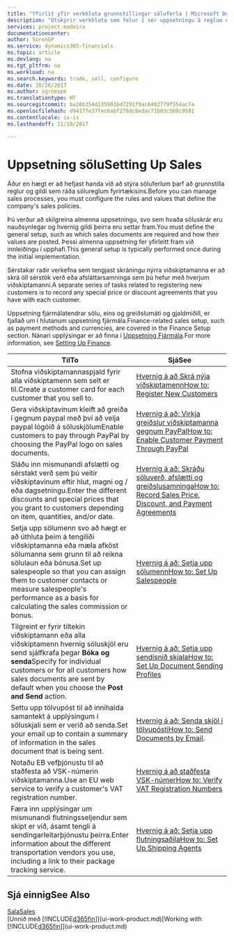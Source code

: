```yaml
---
title: "Yfirlit yfir verkhluta grunnstillingar söluferla | Microsoft Docs"
description: "Útskýrir verkhluta sem felur í sér uppsetningu á reglum og gildum til skilgreiningar á sölustefnu og söluferlum."
services: project-madeira
documentationcenter: 
author: SorenGP
ms.service: dynamics365-financials
ms.topic: article
ms.devlang: na
ms.tgt_pltfrm: na
ms.workload: na
ms.search.keywords: trade, sell, configure
ms.date: 10/26/2017
ms.author: sgroespe
ms.translationtype: HT
ms.sourcegitcommit: ba26b354d235981bd7291f9ac6402779f554ac7a
ms.openlocfilehash: d94177e37fec6abf278dc8edac71b03c569c9581
ms.contentlocale: is-is
ms.lasthandoff: 11/10/2017

---
```

# <a name="setting-up-sales"></a><span data-ttu-id="928d5-103">Uppsetning sölu</span><span class="sxs-lookup"><span data-stu-id="928d5-103">Setting Up Sales</span></span>
<span data-ttu-id="928d5-104">Áður en hægt er að hefjast handa við að stýra söluferlum þarf að grunnstilla reglur og gildi sem ráða sölureglum fyrirtækisins.</span><span class="sxs-lookup"><span data-stu-id="928d5-104">Before you can manage sales processes, you must configure the rules and values that define the company's sales policies.</span></span>

<span data-ttu-id="928d5-105">Þú verður að skilgreina almenna uppsetningu, svo sem hvaða söluskrár eru nauðsynlegar og hvernig gildi þeirra eru settar fram.</span><span class="sxs-lookup"><span data-stu-id="928d5-105">You must define the general setup, such as which sales documents are required and how their values are posted.</span></span> <span data-ttu-id="928d5-106">Þessi almenna uppsetning fer yfirleitt fram við innleiðingu í upphafi.</span><span class="sxs-lookup"><span data-stu-id="928d5-106">This general setup is typically performed once during the initial implementation.</span></span>

<span data-ttu-id="928d5-107">Sérstakar raðir verkefna sem tengjast skráningu nýrra viðskiptamanna er að skrá öll sérstök verð eða afsláttarsamninga sem þú hefur með hverjum viðskiptamanni.</span><span class="sxs-lookup"><span data-stu-id="928d5-107">A separate series of tasks related to registering new customers is to record any special price or discount agreements that you have with each customer.</span></span>

<span data-ttu-id="928d5-108">Uppsetning fjármálatendrar sölu, eins og greiðslumáti og gjaldmiðill, er fjallað um í hlutanum uppsetning fjármála.</span><span class="sxs-lookup"><span data-stu-id="928d5-108">Finance-related sales setup, such as payment methods and currencies, are covered in the Finance Setup section.</span></span> <span data-ttu-id="928d5-109">Nánari upplýsingar er að finna í [Uppsetning Fjármála](finance-setup-finance.md).</span><span class="sxs-lookup"><span data-stu-id="928d5-109">For more information, see [Setting Up Finance](finance-setup-finance.md).</span></span>

| <span data-ttu-id="928d5-110">Til</span><span class="sxs-lookup"><span data-stu-id="928d5-110">To</span></span> | <span data-ttu-id="928d5-111">Sjá</span><span class="sxs-lookup"><span data-stu-id="928d5-111">See</span></span> |
| --- | --- |
| <span data-ttu-id="928d5-112">Stofna viðskiptamannaspjald fyrir alla viðskiptamenn sem selt er til.</span><span class="sxs-lookup"><span data-stu-id="928d5-112">Create a customer card for each customer that you sell to.</span></span> |[<span data-ttu-id="928d5-113">Hvernig á að Skrá nýja viðskiptamenn</span><span class="sxs-lookup"><span data-stu-id="928d5-113">How to: Register New Customers</span></span>](sales-how-register-new-customers.md) |
| <span data-ttu-id="928d5-114">Gera viðskiptavinum kleift að greiða í gegnum paypal með því að velja paypal lógóið á söluskjölum</span><span class="sxs-lookup"><span data-stu-id="928d5-114">Enable customers to pay through PayPal by choosing the PayPal logo on sales documents.</span></span> |[<span data-ttu-id="928d5-115">Hvernig á að: Virkja greiðslur viðskiptamanna gegnum PayPal</span><span class="sxs-lookup"><span data-stu-id="928d5-115">How to: Enable Customer Payment Through PayPal</span></span>](sales-how-enable-payment-service-extensions.md) |
| <span data-ttu-id="928d5-116">Sláðu inn mismunandi afslætti og sérstakt verð sem þú veitir viðskiptavinum eftir hlut, magni og / eða dagsetningu.</span><span class="sxs-lookup"><span data-stu-id="928d5-116">Enter the different discounts and special prices that you grant to customers depending on item, quantities, and/or date.</span></span> |[<span data-ttu-id="928d5-117">Hvernig á að: Skráðu söluverð, afslætti og greiðslusamninga</span><span class="sxs-lookup"><span data-stu-id="928d5-117">How to: Record Sales Price, Discount, and Payment Agreements</span></span>](sales-how-record-sales-price-discount-payment-agreements.md) |
| <span data-ttu-id="928d5-118">Setja upp sölumenn svo að hægt er að úthluta þeim á tengiliði viðskiptamanna eða mæla afköst sölumanna sem grunn til að reikna sölulaun eða bónusa.</span><span class="sxs-lookup"><span data-stu-id="928d5-118">Set up salespeople so that you can assign them to customer contacts or measure salespeople's performance as a basis for calculating the sales commission or bonus.</span></span> |[<span data-ttu-id="928d5-119">Hvernig á að: Setja upp sölumenn</span><span class="sxs-lookup"><span data-stu-id="928d5-119">How to: Set Up Salespeople</span></span>](sales-how-setup-salespeople.md) |
| <span data-ttu-id="928d5-120">Tilgreint er fyrir tiltekin viðskiptamann eða alla viðskiptamenn hvernig söluskjöl eru send sjálfkrafa þegar **Bóka og senda**</span><span class="sxs-lookup"><span data-stu-id="928d5-120">Specify for individual customers or for all customers how sales documents are sent by default when you choose the **Post and Send** action.</span></span> |[<span data-ttu-id="928d5-121">Hvernig á að: Setja upp sendisnið skjala</span><span class="sxs-lookup"><span data-stu-id="928d5-121">How to: Set Up Document Sending Profiles</span></span>](sales-how-setup-document-send-profiles.md) |
| <span data-ttu-id="928d5-122">Settu upp tölvupóst til að innihalda samantekt á upplýsingum í söluskjali sem er verið að senda.</span><span class="sxs-lookup"><span data-stu-id="928d5-122">Set your email up to contain a summary of information in the sales document that is being sent.</span></span> |<span data-ttu-id="928d5-123">[Hvernig á að: Senda skjöl í tölvupósti](ui-how-send-documents-email.md)</span><span class="sxs-lookup"><span data-stu-id="928d5-123">[How to: Send Documents by Email](ui-how-send-documents-email.md).</span></span> |
|<span data-ttu-id="928d5-124">Notaðu EB vefþjónustu til að staðfesta að VSK-númerin viðskiptamanna.</span><span class="sxs-lookup"><span data-stu-id="928d5-124">Use an EU web service to verify a customer's VAT registration number.</span></span>|[<span data-ttu-id="928d5-125">Hvernig á að staðfesta VSK-númer</span><span class="sxs-lookup"><span data-stu-id="928d5-125">How to: Verify VAT Registration Numbers</span></span>](finance-setup-vat.md)|
|<span data-ttu-id="928d5-126">Færa inn upplýsingar um mismunandi flutningsseljendur sem skipt er við, ásamt tengli á sendingarleitarþjónustu þeirra.</span><span class="sxs-lookup"><span data-stu-id="928d5-126">Enter information about the different transportation vendors you use, including a link to their package tracking service.</span></span>|[<span data-ttu-id="928d5-127">Hvernig á að: Setja upp flutningsaðila</span><span class="sxs-lookup"><span data-stu-id="928d5-127">How to: Set Up Shipping Agents</span></span>](sales-how-to-set-up-shipping-agents.md)|

## <a name="see-also"></a><span data-ttu-id="928d5-128">Sjá einnig</span><span class="sxs-lookup"><span data-stu-id="928d5-128">See Also</span></span>
[<span data-ttu-id="928d5-129">Sala</span><span class="sxs-lookup"><span data-stu-id="928d5-129">Sales</span></span>](sales-manage-sales.md)  
<span data-ttu-id="928d5-130">[Unnið með [!INCLUDE[d365fin](includes/d365fin_md.md)]](ui-work-product.md)</span><span class="sxs-lookup"><span data-stu-id="928d5-130">[Working with [!INCLUDE[d365fin](includes/d365fin_md.md)]](ui-work-product.md)</span></span>

